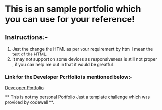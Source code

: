 # This is an sample portfolio which you can use for your reference!


## Instructions:- 

1. Just the change the HTML as per your requirement by html I mean the text of the HTML.
2. It may not support on some devices as responsiveness is still not proper , if you can help me out in that it would be greatful.

### Link for the Developer Portfolio is mentioned below:-

[Developer Portfolio](https://developportfolio.netlify.app)


** This is not my personal Portfolio Just a template challenge which was provided by codewell **.






